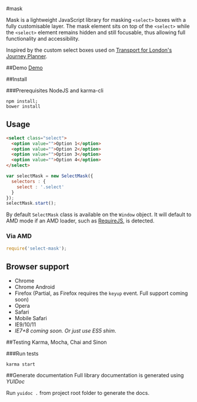 #mask

Mask is a lightweight JavaScript library for masking `<select>` boxes with a fully customisable layer. The mask element sits on top of the `<select>` while the `<select>` element remains hidden and still focusable, thus allowing full functionality and accessibility.

Inspired by the custom select boxes used on [Transport for London's Journey Planner](http://www.tfl.gov.uk/plan-a-journey/).

##Demo
[Demo](http://github.com)

##Install

###Prerequisites
NodeJS and karma-cli

```
npm install;
bower install
```

## Usage

```html
<select class="select">
  <option value="">Option 1</option>
  <option value="">Option 2</option>
  <option value="">Option 3</option>
  <option value="">Option 4</option>
</select>
```

```javascript
var selectMask = new SelectMask({
  selectors : {
    select : '.select'
  }
});
selectMask.start();
```

By default `SelectMask` class is available on the `Window` object. It will default to AMD mode if an AMD loader, such as [RequireJS](http://requirejs.org/), is detected.

### Via AMD

```javascript
require('select-mask');
```

## Browser support

* Chrome
* Chrome Android
* Firefox (Partial, as Firefox requires the `keyup` event. Full support coming soon)
* Opera
* Safari
* Mobile Safari
* IE9/10/11
* *IE7+8 coming soon. Or just use ES5 shim*.

##Testing
Karma, Mocha, Chai and Sinon

###Run tests
```
karma start
```

##Generate documentation
Full library documentation is generated using *YUIDoc*

Run `yuidoc .` from project root folder to generate the docs.

